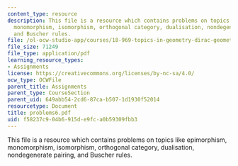 ```yaml
---
content_type: resource
description: This file is a resource which contains problems on topics like epimorphism,
  monomorphism, isomorphism, orthogonal category, dualisation, nondegenerate pairing,
  and Buscher rules.
file: /ol-ocw-studio-app/courses/18-969-topics-in-geometry-dirac-geometry-fall-2006/f58237c904b6915de9fca0b59309fbb3_problems6.pdf
file_size: 71249
file_type: application/pdf
learning_resource_types:
- Assignments
license: https://creativecommons.org/licenses/by-nc-sa/4.0/
ocw_type: OCWFile
parent_title: Assignments
parent_type: CourseSection
parent_uid: 649abb54-2cd6-87ca-b507-1d1930f52014
resourcetype: Document
title: problems6.pdf
uid: f58237c9-04b6-915d-e9fc-a0b59309fbb3
---
```

This file is a resource which contains problems on topics like epimorphism, monomorphism, isomorphism, orthogonal category, dualisation, nondegenerate pairing, and Buscher rules.